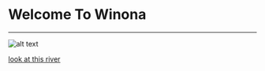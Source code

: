 # Welcome To Winona
___
![alt text](https://www.exploreminnesota.com/memberimage.ashx?id=11200&width=800&mar=1 "Winona")

[look at this river](stevski11.github.io/winona/river)
